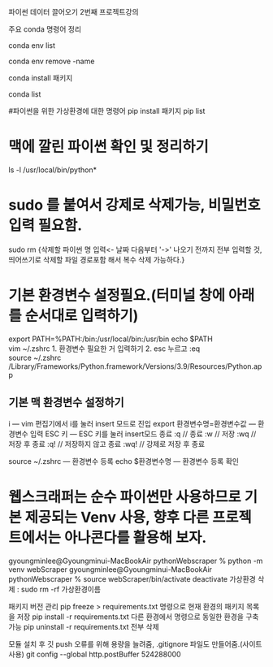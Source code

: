 파이썬 데이터 끌어오기 2번째 프로젝트강의

주요 conda 명령어 정리

conda env list

conda env remove -name 

conda install 패키지

conda list

#파이썬을 위한 가상환경에 대한 명령어
pip install 패키지
pip list

# 맥에 깔린 파이썬 확인 및 정리하기
ls -l /usr/local/bin/python*
# sudo 를 붙여서 강제로 삭제가능, 비밀번호 입력 필요함.
sudo rm {삭제할 파이썬 명 입력<- 날짜 다음부터 '->' 나오기 전까지 전부 입력할 것, 띄어쓰기로 삭제할 파일 경로포함 해서 복수 삭제 가능하다.}

# 기본 환경변수 설정필요.(터미널 창에 아래를 순서대로 입력하기)
export PATH=%PATH:/bin:/usr/local/bin:/usr/bin
echo $PATH  
vim ~/.zshrc
    1. 환경변수 필요한 거 입력하기
    2. esc 누르고 :eq     
source ~/.zshrc 
    /Library/Frameworks/Python.framework/Versions/3.9/Resources/Python.app
<!-- 
    저장된 환경변수
    # 3.9.13 python env setting
    alias python=python3
    export PATH="/Library/Frameworks/Python.framework/Versions/3.9/bin"
    # PATH - path지정을 안 해주면 .zshrc 자체를 들어갈 수 없다.
    export PATH=%PATH:/bin:/usr/local/bin:/usr/bin
-->

## 기본 맥 환경변수 설정하기
i — vim 편집기에서 i를 눌러 insert 모드로 진입
export 환경변수명=환경변수값 — 환경변수 입력
ESC 키 — ESC 키를 눌러 insert모드 종료
:q    // 종료
:w    // 저장
:wq   // 저장 후 종료
:q!   // 저장하지 않고 종료
:wq!  // 강제로 저장 후 종료

source ~/.zshrc — 환경변수 등록
echo $환경변수명 — 환경변수 등록 확인

# 웹스크래퍼는 순수 파이썬만 사용하므로 기본 제공되는 Venv 사용, 향후 다른 프로젝트에서는 아나콘다를 활용해 보자.
gyoungminlee@Gyoungminui-MacBookAir pythonWebscraper % python -m venv webScraper
gyoungminlee@Gyoungminui-MacBookAir pythonWebscraper % source webScraper/bin/activate 
deactivate
가상환경 삭제 : sudo rm -rf 가상환경이름

패키지 버전 관리 
pip freeze > requirements.txt 명령으로 현재 환경의 패키지 목록을 저장
pip install -r requirements.txt 다른 환경에서 명령으로 동일한 환경을 구축가능
pip uninstall -r requirements.txt 전부 삭제

모듈 설치 후 깃 push 오류를 위해 용량을 늘려줌, .gitignore 파일도 만들어줌.(사이트 사용)
git config --global http.postBuffer 524288000    

